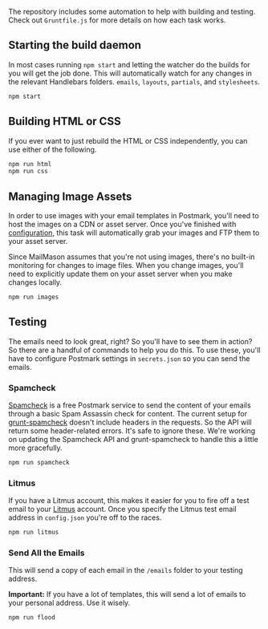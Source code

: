 The repository includes some automation to help with building and testing.  Check out `Gruntfile.js` for more details on how each task works.

## Starting the build daemon

In most cases running `npm start` and letting the watcher do the builds for you will get the job done. This will automatically watch for any changes in the relevant Handlebars folders. `emails`, `layouts`, `partials`, and `stylesheets`.

```bash
npm start
```

## Building HTML or CSS

If you ever want to just rebuild the HTML or CSS independently, you can use either of the following.

```bash
npm run html
npm run css
```

## Managing Image Assets

In order to use images with your email templates in Postmark, you'll need to host the images on a CDN or asset server. Once you've finished with [configuration](https://github.com/wildbit/mailmason/wiki/Getting-Started#configuration), this task will automatically grab your images and FTP them to your asset server.

Since MailMason assumes that you're not using images, there's no built-in monitoring for changes to image files. When you change images, you'll need to explicitly update them on your asset server when you make changes locally. 

```bash
npm run images
```

## Testing

The emails need to look great, right? So you'll have to see them in action? So there are a handful of commands to help you do this. To use these, you'll have to configure Postmark settings in `secrets.json` so you can send the emails.


### Spamcheck

[Spamcheck](http://spamcheck.postmarkapp.com) is a free Postmark service to send the content of your emails through a basic Spam Assassin check for content. The current setup for [grunt-spamcheck](https://github.com/derekrushforth/grunt-spamcheck) doesn't include headers in the requests. So the API will return some header-related errors. It's safe to ignore these. We're working on updating the Spamcheck API and grunt-spamcheck to handle this a little more gracefully.

```bash
npm run spamcheck
```

### Litmus

If you have a Litmus account, this makes it easier for you to fire off a test email to your [Litmus](https://litmus.com) account. Once you specify the Litmus test email address in `config.json` you're off to the races.

```bash
npm run litmus
```

### Send All the Emails

This will send a copy of each email in the `/emails` folder to your testing address. 

**Important:** If you have a lot of templates, this will send a lot of emails to your personal address. Use it wisely.

```bash
npm run flood
```